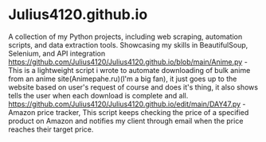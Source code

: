 # Julius4120.github.io
A collection of my Python projects, including web scraping, automation scripts, and data extraction tools. Showcasing my skills in BeautifulSoup, Selenium, and API integration
https://github.com/Julius4120/Julius4120.github.io/blob/main/Anime.py - This is a lightweight script i wrote to automate downloading of bulk anime from an anime site(Animepahe.ru)(I'm a big fan), it just goes up to the website based on user's request of course and does it's thing, it also shows tells the user when each download is complete and all.
https://github.com/Julius4120/Julius4120.github.io/edit/main/DAY47.py - Amazon price tracker, This script keeps checking the price of a specified product on Amazon and notifies my client through email when the price reaches their target price.
